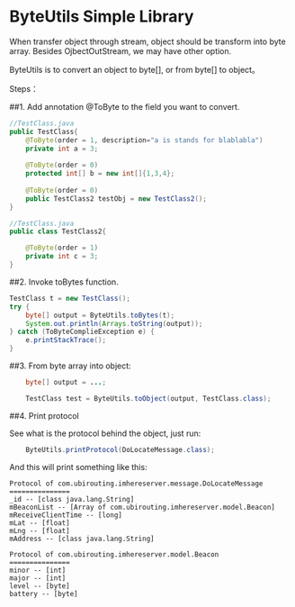 ByteUtils Simple Library
=======

When transfer object through stream, object should be transform
into byte array. Besides OjbectOutStream, we may have other
option.

ByteUtils is to convert an object to byte[], or from byte[] to object。

Steps：

##1. Add annotation @ToByte to the field you want to convert.


```java
//TestClass.java
public TestClass{
    @ToByte(order = 1, description="a is stands for blablabla")
	private int a = 3;
	
	@ToByte(order = 0)
	protected int[] b = new int[]{1,3,4};
	
	@ToByte(order = 0)
	public TestClass2 testObj = new TestClass2();
}

//TestClass.java
public class TestClass2{

	@ToByte(order = 1)
	private int c = 3;
}
```

##2. Invoke toBytes function.

```java
TestClass t = new TestClass();
try {
	byte[] output = ByteUtils.toBytes(t);
	System.out.println(Arrays.toString(output));
} catch (ToByteComplieException e) {
	e.printStackTrace();
}
```

##3. From byte array into object:
```java
	byte[] output = ...;

	TestClass test = ByteUtils.toObject(output, TestClass.class);
```

##4. Print protocol

See what is the protocol behind the object, just run:
```java
	ByteUtils.printProtocol(DoLocateMessage.class);
```

And this will print something like this:
```
Protocol of com.ubirouting.imhereserver.message.DoLocateMessage
===============
_id -- [class java.lang.String]
mBeaconList -- [Array of com.ubirouting.imhereserver.model.Beacon]
mReceiveClientTime -- [long]
mLat -- [float]
mLng -- [float]
mAddress -- [class java.lang.String]

Protocol of com.ubirouting.imhereserver.model.Beacon
===============
minor -- [int]
major -- [int]
level -- [byte]
battery -- [byte]
```